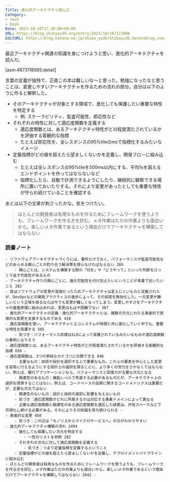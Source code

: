 ```yaml
---
Title: 進化的アーキテクチャ読んだ
Category:
- tech
- book
Date: 2023-10-10T17:30:00+09:00
URL: https://blog.shibayu36.org/entry/2023/10/10/173000
EditURL: https://blog.hatena.ne.jp/shiba_yu36/shibayu36.hatenablog.com/atom/entry/820878482974276484
---
```


最近アーキテクチャ関連の知識を身につけようと思い、進化的アーキテクチャを読んだ。

[asin:4873118565:detail]

言葉の定義が独特で、正直この本は難しいな〜と思った。勉強になったなと思うことは、変更しやすいアーキテクチャを作るための流れの部分。自分は以下のように作ると解釈した。

- そのアーキテクチャが対象とする領域で、進化しても保護したい重要な特性を特定する
    - 例: スケーラビリティ、監査可能性、即応性など
- それぞれの特性に対して適応度関数を定義する
    - 適応度関数とは、あるアーキテクチャ特性がどの程度満たされているかを評価する客観的な指標
    - たとえば即応性を、全レスポンスの95%tileのmsで指標化するみたいなイメージ
- 定量指標がどの値を超えたら望ましくないかを定義し、開発フローに組み込む
    - たとえば全レスポンスの95%tileを500ms以内にする、平均1sを超えるエンドポイントを作ってはならないなど
    - 指標化したら、自動で計測できるようにしたり、継続的に観察できる場所に置いておいたりする。それにより変更があったとしても重要な特性が守られ続けていることを確認する

あとは以下の文章が刺さったかな。気をつけたい。

> ほとんどの開発者は有用なものを作るためにフレームワークを使うよりも、フレームワークを作る方を好む。メタ作業はただの作業よりも面白いから。楽しいメタ作業であるという理由だけでアーキテクチャを構築してはならない

### 読書ノート
```
- ソフトウェアアーキテクチャづくりには、要件だけでなく、パフォーマンスや監査可能性などのあらゆる関心ごとが釣り合う解決策を探らなければならない 265
	- 関心ごとは、システムを構築する際の「何を」や「どうやって」といった判断をひっくり返す可能性があるもの
- アーキテクチャ作りの関心ごとに、進化可能性を付け加えたいということが本書で言いたいこと 282
- 昔はソフトウェアの変更が高価だったためアーキテクチャは変えにくいものと定義されたが、DevOpsなどの開発プラクティスの進歩によって、その前提を無効化した。一方変更が難しいという立場を取るならば今でも変更が難しくなってしまう。変更しやすさをアーキテクチャの基盤原理に組み込めれば、変更はもはや困難でない 387
- 進化的アーキテクチャの定義：進化的アーキテクチャとは、複数の次元にわたる漸進的で誘導的な変更を支援するものである 418
- 適応度関数を使い、アーキテクチャとエコシステムが時間と共に進化していく中でも、重要な特性を保護する 505
	- 気づき：パフォーマンス目標はSLOによって保護されているみたいなものが適応度関数の事例になりそう
- 適応度関数とは、あるアーキテクチャ特性がどの程度満たされているかを評価する客観的な指標 656 ☆
- 適応度関数は、3つの単純なカテゴリに分類できる 846
	- 主要なもの：技術や設計を選択する上で重要なもの。これらの要素を中心とした変更を容易に行えるようにする設計上の選択を探ることに、より多くの労力をさかなくてはならない。例えば、銀行アプリケーションなら、パフォーマンスと回復力が主要な次元となる
	- 関連性のあるもの：機能レベルで考慮する必要があるものだが、アーキテクチャ上の選択を誘導することはない。例えば、コードベースの品質に関するコードメトリクスは重要だが、主要な次元ではない
	- 関連性のないもの：設計と技術の選択に影響を与えないもの
	- 気づき：適応度関数がどれに所属するかは対応する事業ドメインによって異なる
	- 主要な適応度関数と関連性のある適応度関数を適応した結果は、共有スペースなどで可視化し続ける必要がある。それによりその知識を保ち続けられる ☆
- 漸進的な変更 950
	- 気づき：この辺は「モノリスからマイクロサービスへ」の方がわかりやすい
- 進化的アーキテクチャ構築の流れ 2494
	- 進化しても保護したい次元を特定する
		- 〜性のリストを参照 282
	- それぞれの次元に対して適応度関数を定義する
		- 気づき：つまり定量指標を定義するということ
	- 定量指標がどの値を超えたら望ましくないかを定義し、デプロイメントパイプラインに組み込む
- ほとんどの開発者は有用なものを作るためにフレームワークを使うよりも、フレームワークを作る方を好む。メタ作業はただの作業よりも面白いから。楽しいメタ作業であるという理由だけでアーキテクチャを構築してはならない 2642 ☆
```
